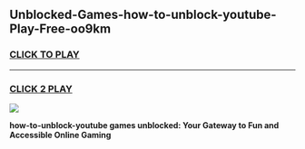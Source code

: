 
## Unblocked-Games-how-to-unblock-youtube-Play-Free-oo9km
<h3>
<a href="https://premium76.site?title=how-to-unblock-youtube&ref=21A">CLICK TO PLAY</a></h3>
<hr>

<h3>
<a href="https://premium76.site?title=how-to-unblock-youtube&ref=21A">CLICK 2 PLAY</a>
  
</h3>

<a href="https://premium76.site?title=how-to-unblock-youtube&ref=21A"><img src="https://clearcache.store/games.png"></a>


**how-to-unblock-youtube games unblocked: Your Gateway to Fun and Accessible Online Gaming**
